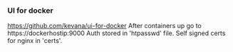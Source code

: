 ### UI for docker ###
https://github.com/kevana/ui-for-docker
After containers up go to https://dockerhostip:9000
Auth stored in 'htpasswd' file.
Self signed certs for nginx in 'certs'.
